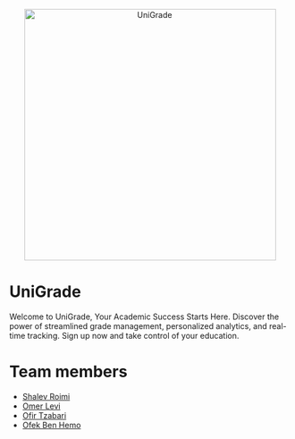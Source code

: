 
<p align="center">
  <img alt= "UniGrade" src="https://github.com/Shalevro2/UniGrade/blob/main/pictures/UniGrade.png"     width="450">
</p>

# UniGrade
Welcome to UniGrade, Your Academic Success Starts Here.
      Discover the power of streamlined grade management,
      personalized analytics, and real-time tracking. Sign up now and take control of your education.

# Team members
* [Shalev Roimi](https://github.com/Shalevro2)
* [Omer Levi](https://github.com/omer-levi)
* [Ofir Tzabari](https://github.com/ofirtzabari)
* [Ofek Ben Hemo](https://github.com/Ofek258)
